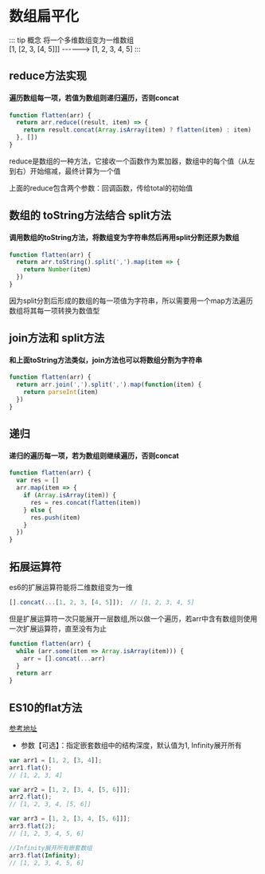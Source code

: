 # 数组扁平化

::: tip 概念
将一个多维数组变为一维数组  
[1, [2, 3, [4, 5]]]  ------>    [1, 2, 3, 4, 5]
:::

## reduce方法实现

#### 遍历数组每一项，若值为数组则递归遍历，否则concat
```js
function flatten(arr) {
  return arr.reduce((result, item) => {
    return result.concat(Array.isArray(item) ? flatten(item) : item)
  }, [])
}
```
reduce是数组的一种方法，它接收一个函数作为累加器，数组中的每个值（从左到右）开始缩减，最终计算为一个值

上面的reduce包含两个参数：回调函数，传给total的初始值

## 数组的 toString方法结合 split方法

#### 调用数组的toString方法，将数组变为字符串然后再用split分割还原为数组

```js
function flatten(arr) {
  return arr.toString().split(',').map(item => {
    return Number(item)
  })
}
```
因为split分割后形成的数组的每一项值为字符串，所以需要用一个map方法遍历数组将其每一项转换为数值型

## join方法和 split方法

#### 和上面toString方法类似，join方法也可以将数组分割为字符串

```js
function flatten(arr) {
  return arr.join(',').split(',').map(function(item) {
    return parseInt(item)
  })
}
```

## 递归

#### 递归的遍历每一项，若为数组则继续遍历，否则concat
```js
function flatten(arr) {
  var res = []
  arr.map(item => {
    if (Array.isArray(item)) {
      res = res.concat(flatten(item))
    } else {
      res.push(item)
    }
  })
}
```

## 拓展运算符

es6的扩展运算符能将二维数组变为一维

```js
[].concat(...[1, 2, 3, [4, 5]]);  // [1, 2, 3, 4, 5]
```

但是扩展运算符一次只能展开一层数组,所以做一个遍历，若arr中含有数组则使用一次扩展运算符，直至没有为止

```js
function flatten(arr) {
  while (arr.some(item => Array.isArray(item))) {
    arr = [].concat(...arr)
  }
  return arr
}
```
## ES10的flat方法
 
[参考地址](https://developer.mozilla.org/zh-CN/docs/Web/JavaScript/Reference/Global_Objects/Array/flat)

* 参数【可选】：指定嵌套数组中的结构深度，默认值为1, Infinity展开所有

```js
var arr1 = [1, 2, [3, 4]];
arr1.flat(); 
// [1, 2, 3, 4]

var arr2 = [1, 2, [3, 4, [5, 6]]];
arr2.flat();
// [1, 2, 3, 4, [5, 6]]

var arr3 = [1, 2, [3, 4, [5, 6]]];
arr3.flat(2);
// [1, 2, 3, 4, 5, 6]

//Infinity展开所有嵌套数组
arr3.flat(Infinity); 
// [1, 2, 3, 4, 5, 6]
```